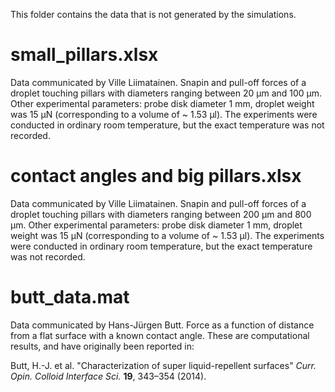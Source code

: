 This folder contains the data that is not generated by the simulations.

small_pillars.xlsx
==================

Data communicated by Ville Liimatainen. Snapin and pull-off forces of a droplet touching pillars with diameters ranging between 20 µm and 100 µm. Other experimental parameters: probe disk diameter 1 mm, droplet weight was 15 µN (corresponding to a volume of ~ 1.53 µl). The experiments were conducted in ordinary room temperature, but the exact temperature was not recorded.

contact angles and big pillars.xlsx
===================================

Data communicated by Ville Liimatainen. Snapin and pull-off forces of a droplet touching pillars with diameters ranging between 200 µm and 800 µm. Other experimental parameters: probe disk diameter 1 mm, droplet weight was 15 µN (corresponding to a volume of ~ 1.53 µl). The experiments were conducted in ordinary room temperature, but the exact temperature was not recorded.

butt_data.mat
=============

Data communicated by Hans-Jürgen Butt. Force as a function of distance from a flat surface with a known contact angle. These are computational results, and have originally been reported in:

Butt, H.-J. et al. "Characterization of super liquid-repellent surfaces" *Curr. Opin. Colloid Interface Sci.* **19**, 343–354 (2014).



